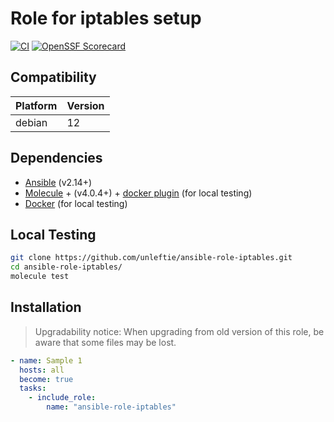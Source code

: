 # Role for iptables setup

[![CI](https://github.com/unleftie/ansible-role-iptables/actions/workflows/ci.yml/badge.svg)](https://github.com/unleftie/ansible-role-iptables/actions/workflows/ci.yml)
[![OpenSSF Scorecard](https://api.securityscorecards.dev/projects/github.com/unleftie/ansible-role-zsh/badge)](https://securityscorecards.dev/viewer/?uri=github.com/unleftie/ansible-role-iptables)

## Compatibility

| Platform | Version |
| -------- | ------- |
| debian   | 12      |

## Dependencies

- [Ansible](https://docs.ansible.com/ansible/latest/installation_guide/intro_installation.html) (v2.14+)
- [Molecule](https://molecule.readthedocs.io/en/latest/installation.html) + (v4.0.4+) + [docker plugin](https://github.com/ansible-community/molecule-plugins) (for local testing)
- [Docker](https://docs.docker.com/get-docker/) (for local testing)

## Local Testing

```sh
git clone https://github.com/unleftie/ansible-role-iptables.git
cd ansible-role-iptables/
molecule test
```

## Installation

> Upgradability notice: When upgrading from old version of this role, be aware that some files may be lost.

```yml
- name: Sample 1
  hosts: all
  become: true
  tasks:
    - include_role:
        name: "ansible-role-iptables"
```
